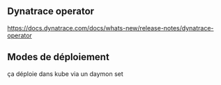 ## Dynatrace operator
https://docs.dynatrace.com/docs/whats-new/release-notes/dynatrace-operator

## Modes de déploiement 

ça déploie dans kube via un daymon set
